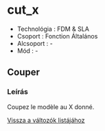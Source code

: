 # cut\_x

* Technológia : FDM & SLA
* Csoport : Fonction Általános
* Alcsoport : -
* Mód : -

## Couper

### Leírás

Coupez le modèle au X donné.

[Vissza a változók listájához](variable_list.md)


